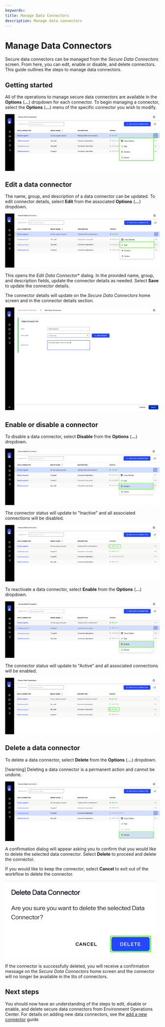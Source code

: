 ```yaml
---
keywords:
title: Manage Data Connectors
description: Manage data connectors
---
```

# Manage Data Connectors

Secure data connectors can be managed from the *Secure Data Connectors* screen. From here, you can edit, enable or disable, and delete connectors. This guide outlines the steps to manage data connectors.

## Getting started

All of the operations to manage secure data connectors are available in the **Options** (**...**) dropdown for each connector. To begin managing a connector, select the **Options** (**...**) menu of the specific connector you wish to modify.

![image description](images/options.png)

## Edit a data connector

The name, group, and description of a data connector can be updated. To edit connector details, select **Edit** from the associated **Options** (**...**) dropdown.

![image description](images/select-edit.png)

This opens the *Edit Data Connector** dialog. In the provided name, group, and description fields, update the connector details as needed. Select **Save** to update the connector details.

The connector details will update on the *Secure Data Connectors* home screen and in the connector details section.

![image description](images/update-info.png)

## Enable or disable a connector

To disable a data connector, select **Disable** from the **Options** (**...**) dropdown.

![image description](images/disable.png)

The connector status will update to "Inactive" and all associated connections will be disabled.

![image description](images/inactive.png)

To reactivate a data connector, select **Enable** from the **Options** (**...**) dropdown.

![image description](images/enable.png)

The connector status will update to "Active" and all associated connections will be enabled.

![image description](images/active.png)

## Delete a data connector

To delete a data connector, select **Delete** from the **Options** (**...**) dropdown.

[!warning] Deleting a data connector is a permanent action and cannot be undone.

![image description](images/delete.png)

A confirmation dialog will appear asking you to confirm that you would like to delete the selected data connector. Select **Delete** to proceed and delete the connector.

If you would like to keep the connector, select **Cancel** to exit out of the workflow to delete the connector.

![image description](images/confirm-delete.png)

If the connector is successfully deleted, you will receive a confirmation message on the *Secure Data Connectors* home screen and the connector will no longer be available in the lits of connectors.

## Next steps

You should now have an understanding of the steps to edit, disable or enable, and delete secure data connectors from Environment Operations Center. For details on adding new data connectors, see the [add a new connector](add-data-connector.md) guide.
